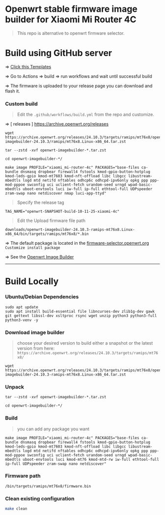 # Openwrt stable firmware image builder for Xiaomi Mi Router 4C
> This repo is alternative to openwrt firmware selector.

# Build using GitHub server
=> [Click this Templates](https://github.com/xiv3r/Xiaomi-Router-4C-OpenWRT-Image-Builder/generate)

=> Go to Actions => build => run workflows and wait until successful build 

=> The firmware is uploaded to your release page you can download and flash it.

### Custom build
> Edit the `.github/workflows/build.yml` from the repo and customize.

=> [ releases ] https://archive.openwrt.org/releases
```
wget https://archive.openwrt.org/releases/24.10.3/targets/ramips/mt76x8/openwrt-imagebuilder-24.10.3/ramips/mt76x8.Linux-x86_64.tar.zst

tar --zstd -xvf openwrt-imagebuilder-*.tar.zst

cd openwrt-imagebuilder-*/

make image PROFILE="xiaomi_mi-router-4c" PACKAGES="base-files ca-bundle dnsmasq dropbear firewall4 fstools kmod-gpio-button-hotplug kmod-leds-gpio kmod-mt7603 kmod-nft-offload libc libgcc libustream-mbedtls logd mtd netifd nftables odhcp6c odhcpd-ipv6only opkg ppp ppp-mod-pppoe swconfig uci uclient-fetch urandom-seed urngd wpad-basic-mbedtls uboot-envtools luci iw-full ip-full ethtool-full UDPspeeder zram-swap nano netdiscover nmap luci-app-ttyd"
```
> Specify the release tag
```
TAG_NAME="openwrt-SNAPSHOT-build-10-11-25-xiaomi-4c"
```
> Edit the Upload firmware file path 
```
downloads/openwrt-imagebuilder-24.10.3-ramips-mt76x8.Linux-x86_64/bin/targets/ramips/mt76x8/*.bin
```
=> The default package is located in the [firmware-selector.openwrt.org](https://firmware-selector.openwrt.org/?version=SNAPSHOT&target=ramips%2Fmt76x8&id=xiaomi_mi-router-4c) `Customize install package`

=> See the [Openwrt Image Builder](https://openwrt.org/docs/guide-user/additional-software/imagebuilder)

---------------
# Build Locally 
### Ubuntu/Debian Dependencies 
```
sudo apt update
sudo apt install build-essential file libncurses-dev zlib1g-dev gawk git gettext libssl-dev xsltproc rsync wget unzip python3 python3-full python3-venv -y
```
### Download image builder
> choose your desired version to build either a snapshot or the latest version from here: `https://archive.openwrt.org/releases/24.10.3/targets/ramips/mt76x8/`
```
wget https://archive.openwrt.org/releases/24.10.3/targets/ramips/mt76x8/openwrt-imagebuilder-24.10.3-ramips-mt76x8.Linux-x86_64.tar.zst
```
### Unpack
```
tar --zstd -xvf openwrt-imagebuilder-*.tar.zst
```
```
cd openwrt-imagebuilder-*/
```     
### Build
> you can add any package you want
```
make image PROFILE="xiaomi_mi-router-4c" PACKAGES="base-files ca-bundle dnsmasq dropbear firewall4 fstools kmod-gpio-button-hotplug kmod-leds-gpio kmod-mt7603 kmod-nft-offload libc libgcc libustream-mbedtls logd mtd netifd nftables odhcp6c odhcpd-ipv6only opkg ppp ppp-mod-pppoe swconfig uci uclient-fetch urandom-seed urngd wpad-basic-mbedtls uboot-envtools luci kmod-mt76 kmod-mtd-rw iw-full ethtool-full ip-full UDPspeeder zram-swap nano netdiscover"
```
### Firmware path
```
/bin/targets/ramips/mt76x8/firmware.bin
```
### Clean existing configuration
```sh
make clean
```
